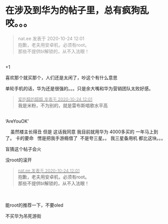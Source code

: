 # 在涉及到华为的帖子里，总有疯狗乱咬。。。


<div class="quote"><blockquote><font color="#999999">nat.ee 发表于 2020-10-24 12:01</font><br />
<font color="#999999">抱歉，老夫用安卓机，必须有root。<br />
那些不提供bl解锁的，从不入法眼！</font></blockquote></div><br />
+1

喜欢那个就买那个，人们还是太闲了，吵这个有什么意思 

单轮手机的话，华为还是很强的。。。只是余大嘴和华为营销团队太败好感。

<div class="quote"><blockquote><font size="2"><a href="https://www.hostloc.com/forum.php?mod=redirect&amp;goto=findpost&amp;pid=9345142&amp;ptid=757922" target="_blank"><font color="#999999">爱吃醋的醋醋 发表于 2020-10-24 12:01</font></a></font><br />
我是米粉，不为别的，就是雷布斯唱歌水平高</blockquote></div><br />
‘AreYouOK’<img src="static/image/smiley/default/lol.gif" smilieid="12" border="0" alt="" />

&nbsp; &nbsp; 虽然楼主长得丑 但是 这话我同意 我目前就用华为 4000多买的 一年马上到了。 卡的要命&nbsp; &nbsp;愣是把我手游瘾借了&nbsp;&nbsp;不是夸三星。。 我三星备用机 都比这块。。。

盲猜这个帖子会火<img src="static/image/smiley/default/lol.gif" smilieid="12" border="0" alt="" />

没root的滚开

<div class="quote"><blockquote><font size="2"><a href="https://www.hostloc.com/forum.php?mod=redirect&amp;goto=findpost&amp;pid=9345139&amp;ptid=757922" target="_blank"><font color="#999999">nat.ee 发表于 2020-10-24 12:01</font></a></font><br />
抱歉，老夫用安卓机，必须有root。<br />
那些不提供bl解锁的，从不入法眼！</blockquote></div><br />
<br />
能root的推荐一下，不要oled

不买华为吊死游街
